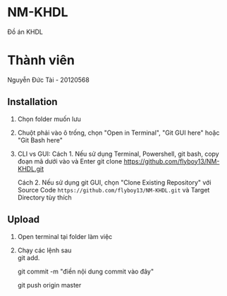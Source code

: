 # NM-KHDL
Đồ án KHDL

# Thành viên <br>
Nguyễn Đức Tài - 20120568


## Installation
1. Chọn folder muốn lưu
2. Chuột phải vào ô trống, chọn "Open in Terminal", "Git GUI here" hoặc "Git Bash here"
3. CLI vs GUI:
    Cách 1. Nếu sử dụng Terminal, Powershell, git bash, copy đoạn mã dưới vào và Enter
    git clone https://github.com/flyboy13/NM-KHDL.git
    
    Cách 2. Nếu sử dụng git GUI, chọn "Clone Existing Repository" với Source Code `https://github.com/flyboy13/NM-KHDL.git` và Target Directory tùy thích

## Upload
1. Open terminal tại folder làm việc
2. Chạy các lệnh sau <br>
    git add.

    git commit -m "điền nội dung commit vào đây"

    git push origin master
    
